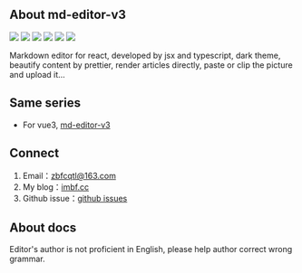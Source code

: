 ## About md-editor-v3

![](https://img.shields.io/github/stars/imzbf/md-editor-rt?style=social) ![](https://img.shields.io/npm/dm/md-editor-rt) ![](https://img.shields.io/bundlephobia/min/md-editor-rt) ![](https://img.shields.io/github/license/imzbf/md-editor-rt) ![](https://img.shields.io/github/package-json/v/imzbf/md-editor-rt) ![](https://img.shields.io/badge/ssr-%3E1.6.0-brightgreen)

Markdown editor for react, developed by jsx and typescript, dark theme, beautify content by prettier, render articles directly, paste or clip the picture and upload it...

## Same series

- For vue3, [md-editor-v3](https://github.com/imzbf/md-editor-v3)

## Connect

1. Email：zbfcqtl@163.com
2. My blog：[imbf.cc](https://imbf.cc/message)
3. Github issue：[github issues](https://github.com/imzbf/md-editor-rt/issues)

## About docs

Editor's author is not proficient in English, please help author correct wrong grammar.
